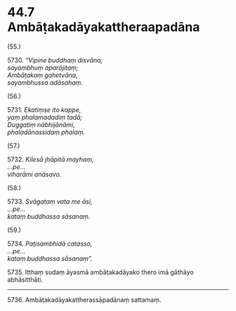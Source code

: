 

# 44.7 Ambāṭakadāyakattheraapadāna



(55.)

5730\. _“Vipine buddhaṃ disvāna,_  
_sayambhuṃ aparājitaṃ;_  
_Ambāṭakaṃ gahetvāna,_  
_sayambhussa adāsahaṃ._  


(56.)

5731\. _Ekatiṃse ito kappe,_  
_yaṃ phalamadadiṃ tadā;_  
_Duggatiṃ nābhijānāmi,_  
_phaladānassidaṃ phalaṃ._  


(57.)

5732\. _Kilesā jhāpitā mayhaṃ,_  
_…pe…_  
_viharāmi anāsavo._  


(58.)

5733\. _Svāgataṃ vata me āsi,_  
_…pe…_  
_kataṃ buddhassa sāsanaṃ._  


(59.)

5734\. _Paṭisambhidā catasso,_  
_…pe…_  
_kataṃ buddhassa sāsanaṃ”._  


5735\. Itthaṃ sudaṃ āyasmā ambāṭakadāyako thero imā gāthāyo abhāsitthāti.

---

5736\. Ambāṭakadāyakattherassāpadānaṃ sattamaṃ.






